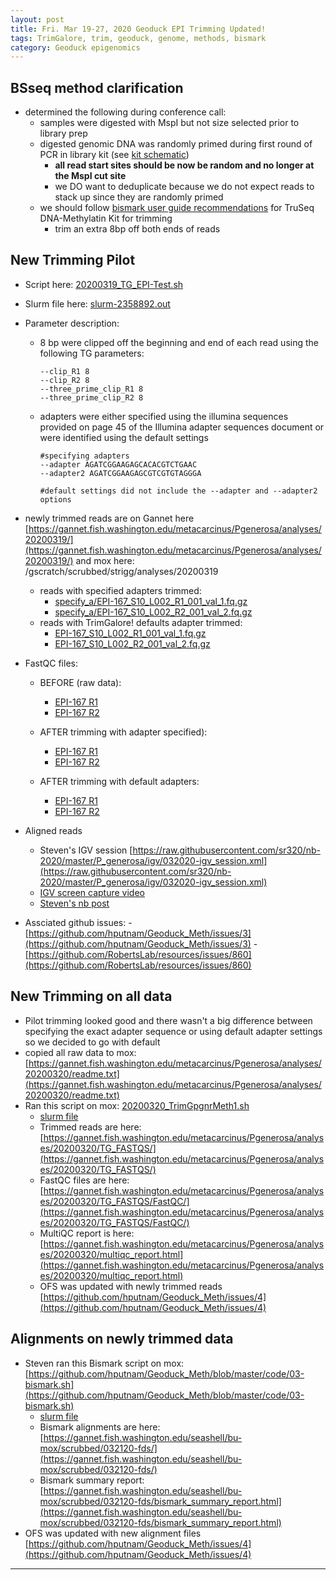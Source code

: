 ```yaml
---
layout: post
title: Fri. Mar 19-27, 2020 Geoduck EPI Trimming Updated!
tags: TrimGalore, trim, geoduck, genome, methods, bismark
category: Geoduck epigenomics 
---
```


## BSseq method clarification
- determined the following during conference call:
	- samples were digested with MspI but not size selected prior to library prep
	- digested genomic DNA was randomly primed during first round of PCR in library kit (see [kit schematic](https://raw.githubusercontent.com/shellytrigg/shellytrigg.github.io/master/images/Adaptor-tagged%20TruSeq%20DNA%20Methylation%20LIbrary%20Kit%20Workflow.png))
		- **all read start sites should be now be random and no longer at the MspI cut site**
		- we DO want to deduplicate because we do not expect reads to stack up since they are randomly primed 
	- we should follow [bismark user guide recommendations](https://htmlpreview.github.io/?https://github.com/FelixKrueger/Bismark/blob/master/Docs/Bismark_User_Guide.html#ix-notes-about-different-library-types-and-commercial-kits) for TruSeq DNA-Methylatin Kit for trimming
		- trim an extra 8bp off both ends of reads 

## New Trimming Pilot

- Script here: [20200319_TG_EPI-Test.sh](https://gannet.fish.washington.edu/metacarcinus/mox_jobs/20200319_TG_EPI-Test.sh)
- Slurm file here: [slurm-2358892.out](https://gannet.fish.washington.edu/metacarcinus/Pgenerosa/analyses/20200319/slurm-2358892.out)
- Parameter description:
	- 8 bp were clipped off the beginning and end of each read using the following TG parameters:

		```
		--clip_R1 8  
		--clip_R2 8 
		--three_prime_clip_R1 8 
		--three_prime_clip_R2 8 
		```

	- adapters were either specified using the illumina sequences provided on page 45 of the Illumina adapter sequences document or were identified using the default settings
	
		```
		#specifying adapters
		--adapter AGATCGGAAGAGCACACGTCTGAAC 
		--adapter2 AGATCGGAAGAGCGTCGTGTAGGGA 
		
		#default settings did not include the --adapter and --adapter2 options
		```
- newly trimmed reads are on Gannet here [https://gannet.fish.washington.edu/metacarcinus/Pgenerosa/analyses/20200319/](https://gannet.fish.washington.edu/metacarcinus/Pgenerosa/analyses/20200319/) and mox here:
/gscratch/scrubbed/strigg/analyses/20200319
	- reads with specified adapters trimmed:
		- [specify_a/EPI-167_S10_L002_R1_001_val_1.fq.gz](https://gannet.fish.washington.edu/metacarcinus/Pgenerosa/analyses/20200319/specify_a/EPI-167_S10_L002_R1_001_val_1.fq.gz) 
		- [specify_a/EPI-167_S10_L002_R2_001_val_2.fq.gz](https://gannet.fish.washington.edu/metacarcinus/Pgenerosa/analyses/20200319/specify_a/EPI-167_S10_L002_R2_001_val_2.fq.gz)
	- reads with TrimGalore! defaults adapter trimmed:
		- [EPI-167_S10_L002_R1_001_val_1.fq.gz](https://gannet.fish.washington.edu/metacarcinus/Pgenerosa/analyses/20200319/EPI-167_S10_L002_R1_001_val_1.fq.gz) 
		- [EPI-167_S10_L002_R2_001_val_2.fq.gz](https://gannet.fish.washington.edu/metacarcinus/Pgenerosa/analyses/20200319/EPI-167_S10_L002_R2_001_val_2.fq.gz)
- FastQC files:
	- BEFORE (raw data):
		- [EPI-167 R1](http://owl.fish.washington.edu/Athaliana/20180516_geoduck_EPI_fastqc/EPI-167_S10_L002_R1_001_fastqc.html)
		- [EPI-167 R2](http://owl.fish.washington.edu/Athaliana/20180516_geoduck_EPI_fastqc/EPI-167_S10_L002_R2_001_fastqc.html)

	- AFTER trimming with adapter specified):
		- [EPI-167 R1](https://gannet.fish.washington.edu/metacarcinus/Pgenerosa/analyses/20200319/specify_a/EPI-167_S10_L002_R1_001_val_1_fastqc.html)
		- [EPI-167 R2](https://gannet.fish.washington.edu/metacarcinus/Pgenerosa/analyses/20200319/specify_a/EPI-167_S10_L002_R2_001_val_2_fastqc.html)

	- AFTER trimming with default adapters:
		- [EPI-167 R1](https://gannet.fish.washington.edu/metacarcinus/Pgenerosa/analyses/20200319/EPI-167_S10_L002_R1_001_val_1_fastqc.html)
		- [EPI-167 R2](https://gannet.fish.washington.edu/metacarcinus/Pgenerosa/analyses/20200319/EPI-167_S10_L002_R2_001_val_2_fastqc.html)

- Aligned reads
	-  Steven's IGV session [https://raw.githubusercontent.com/sr320/nb-2020/master/P_generosa/igv/032020-igv_session.xml](https://raw.githubusercontent.com/sr320/nb-2020/master/P_generosa/igv/032020-igv_session.xml)
	- [IGV screen capture video](https://d.pr/v/cxr5GH)
	- [Steven's nb post](https://sr320.github.io/fds/)
	
- Assciated github issues:
		- [https://github.com/hputnam/Geoduck_Meth/issues/3](https://github.com/hputnam/Geoduck_Meth/issues/3)
		- [https://github.com/RobertsLab/resources/issues/860](https://github.com/RobertsLab/resources/issues/860)

## New Trimming on all data
- Pilot trimming looked good and there wasn't a big difference between specifying the exact adapter sequence or using default adapter settings so we decided to go with default
- copied all raw data to mox: [https://gannet.fish.washington.edu/metacarcinus/Pgenerosa/analyses/20200320/readme.txt](https://gannet.fish.washington.edu/metacarcinus/Pgenerosa/analyses/20200320/readme.txt)
- Ran this script on mox: [20200320_TrimGpgnrMeth1.sh](https://gannet.fish.washington.edu/metacarcinus/mox_jobs/20200320_TrimGpgnrMeth1.sh) 
	- [slurm file](https://gannet.fish.washington.edu/metacarcinus/Pgenerosa/analyses/20200320/slurm-2386816.out) 
	- Trimmed reads are here: [https://gannet.fish.washington.edu/metacarcinus/Pgenerosa/analyses/20200320/TG_FASTQS/](https://gannet.fish.washington.edu/metacarcinus/Pgenerosa/analyses/20200320/TG_FASTQS/)
	- FastQC files are here: [https://gannet.fish.washington.edu/metacarcinus/Pgenerosa/analyses/20200320/TG_FASTQS/FastQC/](https://gannet.fish.washington.edu/metacarcinus/Pgenerosa/analyses/20200320/TG_FASTQS/FastQC/)
	- MultiQC report is here: [https://gannet.fish.washington.edu/metacarcinus/Pgenerosa/analyses/20200320/multiqc_report.html](https://gannet.fish.washington.edu/metacarcinus/Pgenerosa/analyses/20200320/multiqc_report.html) 
	- OFS was updated with newly trimmed reads [https://github.com/hputnam/Geoduck_Meth/issues/4](https://github.com/hputnam/Geoduck_Meth/issues/4)

## Alignments on newly trimmed data
- Steven ran this Bismark script on mox: [https://github.com/hputnam/Geoduck_Meth/blob/master/code/03-bismark.sh](https://github.com/hputnam/Geoduck_Meth/blob/master/code/03-bismark.sh)
	- [slurm file](https://gannet.fish.washington.edu/seashell/bu-mox/scrubbed/032120-fds/slurm-2417730.out) 
	- Bismark alignments are here: [https://gannet.fish.washington.edu/seashell/bu-mox/scrubbed/032120-fds/](https://gannet.fish.washington.edu/seashell/bu-mox/scrubbed/032120-fds/)
	- Bismark summary report: [https://gannet.fish.washington.edu/seashell/bu-mox/scrubbed/032120-fds/bismark_summary_report.html](https://gannet.fish.washington.edu/seashell/bu-mox/scrubbed/032120-fds/bismark_summary_report.html)
- OFS was updated with new alignment files [https://github.com/hputnam/Geoduck_Meth/issues/4](https://github.com/hputnam/Geoduck_Meth/issues/4)


---